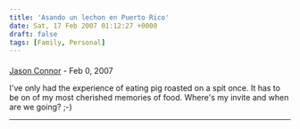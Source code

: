 ```yaml
---
title: 'Asando un lechon en Puerto Rico'
date: Sat, 17 Feb 2007 01:12:27 +0000
draft: false
tags: [Family, Personal]
---
```



#### 
[Jason Connor](http://glutt.com "jlc@glutt.com") - <time datetime="2007-02-18 16:47:13">Feb 0, 2007</time>

I've only had the experience of eating pig roasted on a spit once. It has to be on of my most cherished memories of food. Where's my invite and when are we going? ;-)
<hr />
